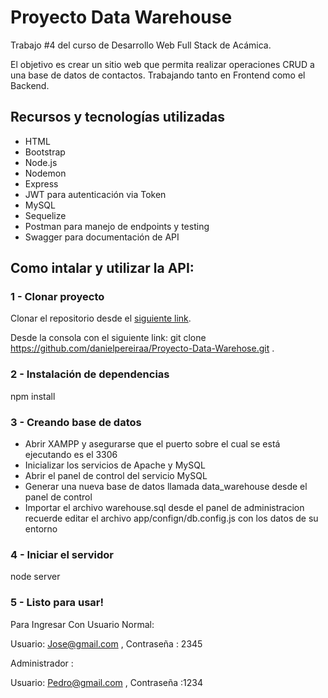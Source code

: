 # Proyecto Data Warehouse

Trabajo #4 del curso de Desarrollo Web Full Stack de Acámica.

El objetivo es crear un sitio web que permita realizar operaciones CRUD a una base de datos de contactos. Trabajando tanto en Frontend como el Backend.

## Recursos y tecnologías utilizadas

* HTML
* Bootstrap
* Node.js
* Nodemon
* Express
* JWT para autenticación via Token
* MySQL
* Sequelize
* Postman para manejo de endpoints y testing
* Swagger para documentación de API

## Como intalar y utilizar la API:

### 1 - Clonar proyecto
Clonar el repositorio desde el [siguiente link](https://github.com/danielpereiraa/Proyecto-Data-Warehose).

Desde la consola con el siguiente link:
git clone https://github.com/danielpereiraa/Proyecto-Data-Warehose.git .

### 2 - Instalación de dependencias
npm install

### 3 - Creando base de datos
* Abrir XAMPP y asegurarse que el puerto sobre el cual se está ejecutando es el 3306
* Inicializar los servicios de Apache y MySQL
* Abrir el panel de control del servicio MySQL
* Generar una nueva base de datos llamada data_warehouse desde el panel de control
* Importar el archivo warehouse.sql desde el panel de administracion recuerde editar el archivo app/confign/db.config.js con los datos de su entorno

### 4 - Iniciar el servidor
node server

### 5 - Listo para usar!
Para Ingresar Con Usuario Normal:

Usuario: Jose@gmail.com , Contraseña : 2345

Administrador :

Usuario: Pedro@gmail.com , Contraseña :1234